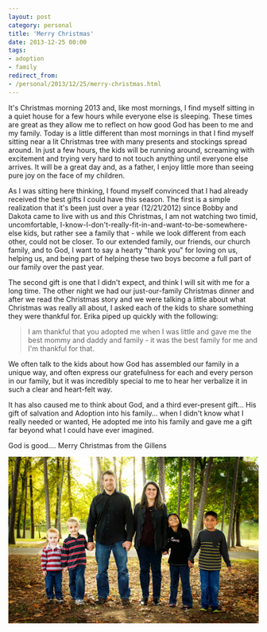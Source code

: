 ```yaml
---
layout: post
category: personal
title: 'Merry Christmas'
date: 2013-12-25 00:00
tags:
- adoption
- family
redirect_from:
- /personal/2013/12/25/merry-christmas.html
---
```


It's Christmas morning 2013 and, like most mornings, I find myself sitting in a
quiet house for a few hours while everyone else is sleeping. These times are
great as they allow me to reflect on how good God has been to me and my family.
Today is a little different than most mornings in that I find myself sitting
near a lit Christmas tree with many presents and stockings spread around. In
just a few hours, the kids will be running around, screaming with excitement and
trying very hard to not touch anything until everyone else arrives. It will be a
great day and, as a father, I enjoy little more than seeing pure joy on the face
of my children.

As I was sitting here thinking, I found myself convinced that I had already
received the best gifts I could have this season. The first is a simple
realization that it's been just over a year (12/21/2012) since Bobby and Dakota
came to live with us and _this_ Christmas, I am not watching two timid,
uncomfortable, I-know-I-don't-really-fit-in-and-want-to-be-somewhere-else kids,
but rather see a family that - while we look different from each other, could
not be closer. To our extended family, our friends, our church family, and to
God, I want to say a hearty "thank you" for loving on us, helping us, and being
part of helping these two boys become a full part of our family over the past
year.

The second gift is one that I didn't expect, and think I will sit with me for a
long time. The other night we had our just-our-family Christmas dinner and after
we read the Christmas story and we were talking a little about what Christmas
was really all about, I asked each of the kids to share something they were
thankful for. Erika piped up quickly with the following:

> I am thankful that you adopted me when I was little and gave me the best mommy
> and daddy and family - it was the best family for me and I'm thankful for
> that.

We often talk to the kids about how God has assembled our family in a unique
way, and often express our gratefulness for each and every person in our family,
but it was incredibly special to me to hear her verbalize it in such a clear and
heart-felt way.

It has also caused me to think about God, and a third ever-present gift... His
gift of salvation and Adoption into his family... when I didn't know what I
really needed or wanted, He adopted me into his family and gave me a gift far
beyond what I could have ever imagined.

God is good.... Merry Christmas from the Gillens

<img alt='Gillen Family' src='/images/gillenfam.jpg' class='blogimage img-responsive'>

